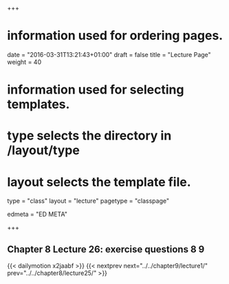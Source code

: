 +++
# information used for ordering pages.
date = "2016-03-31T13:21:43+01:00"
draft = false
title = "Lecture Page"
weight = 40

# information used for selecting templates.
# type selects the directory in /layout/type
# layout selects the template file.

type   = "class"
layout = "lecture"
pagetype = "classpage"





edmeta = "ED META"

+++
## Chapter 8 Lecture 26: exercise questions 8 9
{{< dailymotion x2jaabf >}}
{{< nextprev next="../../chapter9/lecture1/"     prev="../../chapter8/lecture25/"  >}}

